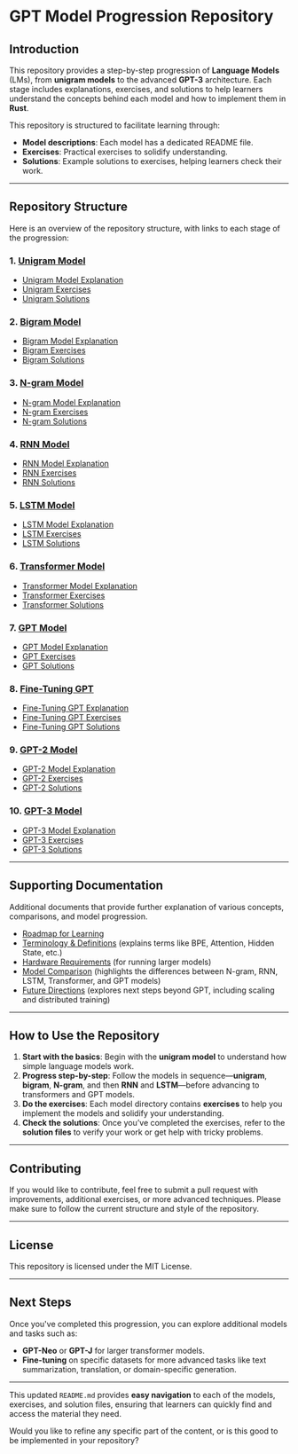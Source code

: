 

# GPT Model Progression Repository

## Introduction

This repository provides a step-by-step progression of **Language Models** (LMs), from **unigram models** to the advanced **GPT-3** architecture. Each stage includes explanations, exercises, and solutions to help learners understand the concepts behind each model and how to implement them in **Rust**.

This repository is structured to facilitate learning through:
- **Model descriptions**: Each model has a dedicated README file.
- **Exercises**: Practical exercises to solidify understanding.
- **Solutions**: Example solutions to exercises, helping learners check their work.

---

## Repository Structure

Here is an overview of the repository structure, with links to each stage of the progression:

### 1. [Unigram Model](./01_unigram_model/README.md)

- [Unigram Model Explanation](./01_unigram_model/README.md)
- [Unigram Exercises](./01_unigram_model/exercises/unigram_exercises.rs)
- [Unigram Solutions](./01_unigram_model/solutions/unigram_solution.rs)

### 2. [Bigram Model](./02_bigram_model/README.md)

- [Bigram Model Explanation](./02_bigram_model/README.md)
- [Bigram Exercises](./02_bigram_model/exercises/bigram_exercises.rs)
- [Bigram Solutions](./02_bigram_model/solutions/bigram_solution.rs)

### 3. [N-gram Model](./03_ngram_model/README.md)

- [N-gram Model Explanation](./03_ngram_model/README.md)
- [N-gram Exercises](./03_ngram_model/exercises/ngram_exercises.rs)
- [N-gram Solutions](./03_ngram_model/solutions/ngram_solution.rs)

### 4. [RNN Model](./04_rnn_model/README.md)

- [RNN Model Explanation](./04_rnn_model/README.md)
- [RNN Exercises](./04_rnn_model/exercises/rnn_exercises.rs)
- [RNN Solutions](./04_rnn_model/solutions/rnn_solution.rs)

### 5. [LSTM Model](./05_lstm_model/README.md)

- [LSTM Model Explanation](./05_lstm_model/README.md)
- [LSTM Exercises](./05_lstm_model/exercises/lstm_exercises.rs)
- [LSTM Solutions](./05_lstm_model/solutions/lstm_solution.rs)

### 6. [Transformer Model](./06_transformer_model/README.md)

- [Transformer Model Explanation](./06_transformer_model/README.md)
- [Transformer Exercises](./06_transformer_model/exercises/transformer_exercises.rs)
- [Transformer Solutions](./06_transformer_model/solutions/transformer_solution.rs)

### 7. [GPT Model](./07_gpt_model/README.md)

- [GPT Model Explanation](./07_gpt_model/README.md)
- [GPT Exercises](./07_gpt_model/exercises/gpt_exercises.rs)
- [GPT Solutions](./07_gpt_model/solutions/gpt_solution.rs)

### 8. [Fine-Tuning GPT](./08_fine_tuning_gpt/README.md)

- [Fine-Tuning GPT Explanation](./08_fine_tuning_gpt/README.md)
- [Fine-Tuning GPT Exercises](./08_fine_tuning_gpt/exercises/fine_tuning_gpt_exercises.rs)
- [Fine-Tuning GPT Solutions](./08_fine_tuning_gpt/solutions/fine_tuning_gpt_solution.rs)

### 9. [GPT-2 Model](./09_gpt_2/README.md)

- [GPT-2 Model Explanation](./09_gpt_2/README.md)
- [GPT-2 Exercises](./09_gpt_2/exercises/gpt_2_exercises.rs)
- [GPT-2 Solutions](./09_gpt_2/solutions/gpt_2_solution.rs)

### 10. [GPT-3 Model](./10_gpt_3/README.md)

- [GPT-3 Model Explanation](./10_gpt_3/README.md)
- [GPT-3 Exercises](./10_gpt_3/exercises/gpt_3_exercises.rs)
- [GPT-3 Solutions](./10_gpt_3/solutions/gpt_3_solution.rs)

---

## Supporting Documentation

Additional documents that provide further explanation of various concepts, comparisons, and model progression.

- [Roadmap for Learning](./docs/roadmap.md)
- [Terminology & Definitions](./docs/terminology.md) (explains terms like BPE, Attention, Hidden State, etc.)
- [Hardware Requirements](./docs/hardware_requirements.md) (for running larger models)
- [Model Comparison](./docs/comparison.md) (highlights the differences between N-gram, RNN, LSTM, Transformer, and GPT models)
- [Future Directions](./docs/beyond_gpt.md) (explores next steps beyond GPT, including scaling and distributed training)

---

## How to Use the Repository

1. **Start with the basics**: Begin with the **unigram model** to understand how simple language models work.
2. **Progress step-by-step**: Follow the models in sequence—**unigram**, **bigram**, **N-gram**, and then **RNN** and **LSTM**—before advancing to transformers and GPT models.
3. **Do the exercises**: Each model directory contains **exercises** to help you implement the models and solidify your understanding.
4. **Check the solutions**: Once you’ve completed the exercises, refer to the **solution files** to verify your work or get help with tricky problems.

---

## Contributing

If you would like to contribute, feel free to submit a pull request with improvements, additional exercises, or more advanced techniques. Please make sure to follow the current structure and style of the repository.

---

## License

This repository is licensed under the MIT License.

---

## Next Steps

Once you've completed this progression, you can explore additional models and tasks such as:
- **GPT-Neo** or **GPT-J** for larger transformer models.
- **Fine-tuning** on specific datasets for more advanced tasks like text summarization, translation, or domain-specific generation.

---

This updated `README.md` provides **easy navigation** to each of the models, exercises, and solution files, ensuring that learners can quickly find and access the material they need.

Would you like to refine any specific part of the content, or is this good to be implemented in your repository?
